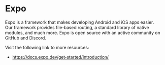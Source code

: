 # Expo
Expo is a framework that makes developing Android and iOS apps easier. Our framework provides file-based routing, a standard library of native modules, and much more. Expo is open source with an active community on GitHub and Discord.

Visit the following link to more resources:

- https://docs.expo.dev/get-started/introduction/
